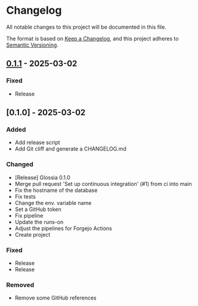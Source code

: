 # Changelog

All notable changes to this project will be documented in this file.

The format is based on [Keep a Changelog](https://keepachangelog.com/en/1.0.0/),
and this project adheres to [Semantic Versioning](https://semver.org/spec/v2.0.0.html).

## [0.1.1] - 2025-03-02

### Fixed

- Release

## [0.1.0] - 2025-03-02

### Added

- Add release script
- Add Git cliff and generate a CHANGELOG.md

### Changed

- [Release] Glossia 0.1.0
- Merge pull request 'Set up continuous integration' (#1) from ci into main
- Fix the hostname of the database
- Fix tests
- Change the env. variable name
- Set a GitHub token
- Fix pipeline
- Update the runs-on
- Adjust the pipelines for Forgejo Actions
- Create project

### Fixed

- Release
- Release

### Removed

- Remove some GitHub references

[0.1.1]: https://github.com///compare/0.1.0..0.1.1

<!-- generated by git-cliff -->
